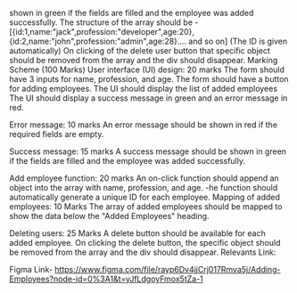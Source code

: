 shown in green if the fields are filled and the employee was added successfully. The structure of the array should be - [{id:1,name:"jack",profession:"developer",age:20}, {id:2,name:"john",profession:"admin",age:28}.... and so on] (The ID is given automatically) On clicking of the delete user button that specific object should be removed from the array and the div should disappear. Marking Scheme (100 Marks) User interface (UI) design: 20 marks The form should have 3 inputs for name, profession, and age. The form should have a button for adding employees. The UI should display the list of added employees The UI should display a success message in green and an error message in red.

Error message: 10 marks An error message should be shown in red if the required fields are empty.

Success message: 15 marks A success message should be shown in green if the fields are filled and the employee was added successfully.

Add employee function: 20 marks An on-click function should append an object into the array with name, profession, and age. -he function should automatically generate a unique ID for each employee. Mapping of added employees: 10 Marks The array of added employees should be mapped to show the data below the "Added Employees" heading.

Deleting users: 25 Marks A delete button should be available for each added employee. On clicking the delete button, the specific object should be removed from the array and the div should disappear. Relevants Link:

Figma Link- https://www.figma.com/file/rayp6Dv4jjCrj017Rmva5j/Adding-Employees?node-id=0%3A1&t=yJfLdgoyFmox5tZa-1
